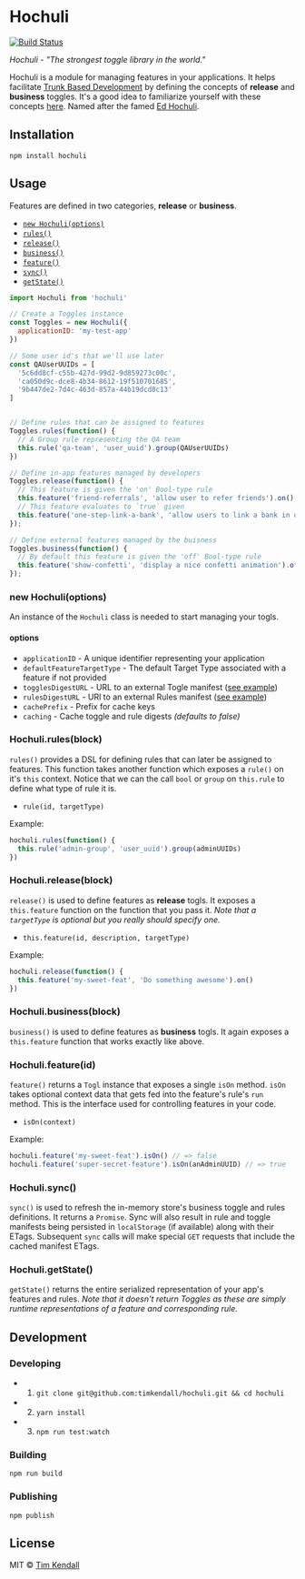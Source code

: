 # Hochuli 

[![Build Status](https://travis-ci.org/timkendall/hochuli.svg?branch=master)](https://travis-ci.org/timkendall/hochuli)

*Hochuli - "The strongest toggle library in the world."* 

Hochuli is a module for managing features in your applications. It helps facilitate [Trunk Based Development](http://paulhammant.com/2013/04/05/what-is-trunk-based-development/) by defining the concepts of **release** and **business** toggles. It's a good idea to familiarize yourself with these concepts [here](docs/best-practices.md). Named after the famed [Ed Hochuli](https://www.youtube.com/watch?v=lYq1zX1Gtoo).


## Installation

`npm install hochuli`

## Usage

Features are defined in two categories, **release** or **business**.

- [`new Hochuli(options)`](#class)
- [`rules()`](#rules)
- [`release()`](#release)
- [`business()`](#business)
- [`feature()`](#feature)
- [`sync()`](#sync)
- [`getState()`](#get-state)

```js
import Hochuli from 'hochuli'

// Create a Toggles instance
const Toggles = new Hochuli({
  applicationID: 'my-test-app'
})

// Some user id's that we'll use later
const QAUserUUIDs = [
  '5c6dd8cf-c55b-427d-99d2-9d859273c00c',
  'ca050d9c-dce8-4b34-8612-19f510701685',
  '9b447de2-7d4c-463d-857a-44b19dcd8c13'
]


// Define rules that can be assigned to features
Toggles.rules(function() {
  // A Group rule representing the QA team
  this.rule('qa-team', 'user_uuid').group(QAUserUUIDs)
})

// Define in-app features managed by developers
Toggles.release(function() {
  // This feature is given the 'on' Bool-type rule
  this.feature('friend-referrals', 'allow user to refer friends').on();
  // This feature evaluates to `true` given
  this.feature('one-step-link-a-bank', 'allow users to link a bank in one step', 'user_uuid').on('qa-team');
});

// Define external features managed by the buisness
Toggles.business(function() {
  // By default this feature is given the 'off' Bool-type rule
  this.feature('show-confetti', 'display a nice confetti animation').off();
});
```
<a name="class"></a>
### new Hochuli(options)

An instance of the `Hochuli` class is needed to start managing your togls.

#### options
- `applicationID` - A unique identifier representing your application
- `defaultFeatureTargetType` - The default Target Type associated with a feature if not provided
- `togglesDigestURL` - URL to an external Togle manifest ([see example](./EXAMPLE-BUSINESS.json))
- `rulesDigestURL` - URl to an external Rules manifest ([see example](./EXAMPLE-RULES.json))
- `cachePrefix` - Prefix for cache keys
- `caching` - Cache toggle and rule digests *(defaults to false)*

<a name="rules"></a>
### Hochuli.rules(block)

`rules()` provides a DSL for defining rules that can later be assigned to features. This function takes another function which exposes a `rule()` on it's `this` context. Notice that we can the call `bool` or `group` on `this.rule` to define what type of rule it is.

- `rule(id, targetType)`

Example:

```js
hochuli.rules(function() {
  this.rule('admin-group', 'user_uuid').group(adminUUIDs)
})
```

<a name="release"></a>
### Hochuli.release(block)

`release()` is used to define features as **release** togls. It exposes a `this.feature` function on the function that you pass it. *Note that a `targetType` is optional but you really should specify one.*

- `this.feature(id, description, targetType)`

Example:

```js
hochuli.release(function() {
  this.feature('my-sweet-feat', 'Do something awesome').on()
})
```

<a name="business"></a>
### Hochuli.business(block)

`business()` is used to define features as **business** togls. It again exposes a `this.feature` function that works exactly like above.

<a name="feature"></a>
### Hochuli.feature(id)

`feature()` returns a `Togl` instance that exposes a single `isOn` method. `isOn` takes optional context data that gets fed into the feature's rule's `run` method. This is the interface used for controlling features in your code.

- `isOn(context)`

Example:

```js
hochuli.feature('my-sweet-feat').isOn() // => false
hochuli.feature('super-secret-feature').isOn(anAdminUUID) // => true
```

<a name="sync"></a>
### Hochuli.sync()

`sync()` is used to refresh the in-memory store's business toggle and rules definitions. It returns a `Promise`. Sync will also result in rule and toggle manifests being persisted in `localStorage` (if available) along with their ETags. Subsequent `sync` calls will make special `GET` requests that include the cached manifest ETags.

<a name="get-state"></a>
### Hochuli.getState()

`getState()` returns the entire serialized representation of your app's features and rules. *Note that it doesn't return Toggles as these are simply runtime representations of a feature and corresponding rule.*


## Development

### Developing

- 1. `git clone git@github.com:timkendall/hochuli.git && cd hochuli`
- 2. `yarn install`
- 3. `npm run test:watch`

### Building

`npm run build`

### Publishing

`npm publish`

## License

MIT © [Tim Kendall](https://github.com/timkendall)
